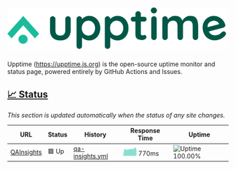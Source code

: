 # [![Upptime](./assets/logo.svg)](https://upptime.js.org)

Upptime (https://upptime.js.org) is the open-source uptime monitor and status page, powered entirely by GitHub Actions and Issues.

## [📈 Status](https://upptime.js.org)

_This section is updated automatically when the status of any site changes._

<!--start: status pages-->

| URL | Status | History | Response Time | Uptime |
| --- | ------ | ------- | ------------- | ------ |
| [QAInsights](https://qainsights.com) | 🟩 Up | [qa-insights.yml](https://github.com/qainsights/UpTime/commits/master/history/qa-insights.yml) | <img alt="Response time graph" src="./graphs/qa-insights.png" height="20"> 770ms | ![Uptime 100.00%](https://img.shields.io/endpoint?url=https%3A%2F%2Fraw.githubusercontent.com%2Fqainsights%2FUpTime%2Fmaster%2Fapi%2Fqa-insights%2Fuptime.json)

<!--end: status pages-->
